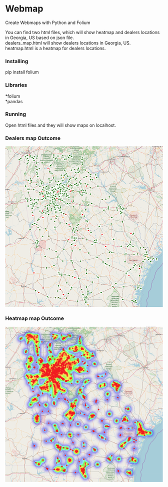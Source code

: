 # Webmap

Create Webmaps with Python and Folium<br>

You can find two html files, which will show heatmap and dealers locations in Georgia, US based on json file.<br>
dealers_map.html will show dealers locations in Georgia, US.<br> 
heatmap.html is a heatmap for dealers locations.

### Installing
pip install folium

### Libraries<br>
*folium<br>
*pandas

### Running<br>
Open html files and they will show maps on localhost.

### Dealers map Outcome
![Map Example](Locations.png)

### Heatmap map Outcome
![Map Example](Heatmap.png)
